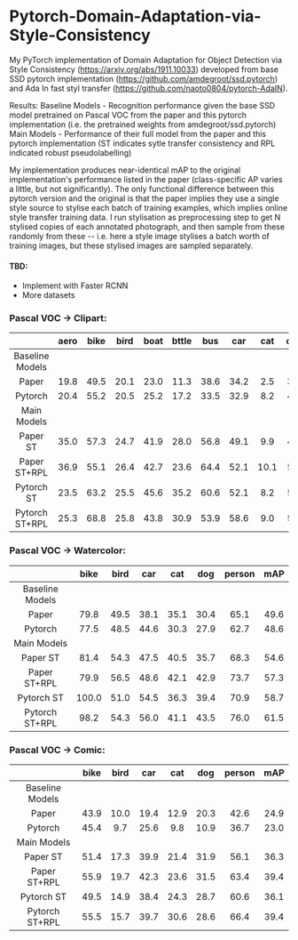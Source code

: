 # Pytorch-Domain-Adaptation-via-Style-Consistency

My PyTorch implementation of Domain Adaptation for Object Detection via Style Consistency (https://arxiv.org/abs/1911.10033) developed from base SSD pytorch implementation (https://github.com/amdegroot/ssd.pytorch) and Ada In fast styl transfer (https://github.com/naoto0804/pytorch-AdaIN).


Results:
Baseline Models - Recognition performance given the base SSD model pretrained on Pascal VOC from the paper and this pytorch implementation (i.e. the pretrained weights from amdegroot/ssd.pytorch)
Main Models - Performance of their full model from the paper and this pytorch implementation (ST indicates sytle transfer consistency and RPL indicated robust pseudolabelling)

My implementation produces near-identical mAP to the original implementation's performance listed in the paper (class-specific AP varies a little, but not significantly). The only functional difference between this pytorch version and the original is that the paper implies they use a single style source to stylise each batch of training examples, which implies online style transfer training data. I run stylisation as preprocessing step to get N stylised copies of each annotated photograph, and then sample from these randomly from these -- i.e. here a style image stylises a batch worth of training images, but these stylised images are sampled separately.
#### TBD:
* Implement with Faster RCNN
* More datasets
  
 
### Pascal VOC -> Clipart:
|   | aero | bike | bird | boat | bttle | bus | car | cat | chair | cow | table | dog | horse | mbike | person | plant | sheep | sofa | train | tv | mAP |
| :---: | :---: | :---: | :---: | :---: | :---: | :---: | :---: | :---: | :---: | :---: | :---: | :---: | :---: | :---: | :---: | :---: | :---: | :---: | :---: | :---: | :---: |
| Baseline Models |
| Paper | 19.8 | 49.5 | 20.1 | 23.0 | 11.3 | 38.6 | 34.2 | 2.5 | 39.1 | 21.6 | 27.3 | 10.8 | 32.5 | 54.1 | 45.3 | 31.2 | 19.0 | 19.5 | 19.1 | 17.9 | 26.8 |
| Pytorch | 20.4 | 55.2 | 20.5 | 25.2 | 17.2 | 33.5 | 32.9| 8.2| 44.6 | 11.0 | 30.1 | 7.8 | 26.5 | 47.0 | 36.7 | 28.3 | 2.3 | 20.2 | 26.6 | 19.8 | 25.7 |
| Main Models|
| Paper ST | 35.0 | 57.3 | 24.7 | 41.9 | 28.0 | 56.8 | 49.1 | 9.9 | 49.3 | 55.6 | 44.0 | 16.5 | 42.3 | 83.1 | 65.0 | 42.8 | 17.7 | 43.9 | 42.0 | 52.6 | 42.9 |
| Paper ST+RPL | 36.9 | 55.1 | 26.4 | 42.7 | 23.6 | 64.4 | 52.1 | 10.1 | 50.9 | 57.2 | 48.2 | 16.2 | 45.9 | 83.7 | 69.5 | 41.5 | 21.6 | 46.1 | 48.3 | 55.7 | 44.8 |
| Pytorch ST | 23.5 | 63.2 | 25.5 | 45.6 | 35.2 | 60.6 | 52.1 | 8.2 | 52.1 | 56.5 | 53.4 | 14.7 | 35.0 | 65.4 | 66.3 | 48.4 | 20.8 | 33.3 | 44.1 | 52.7| 42.8 |
| Pytorch ST+RPL | 25.3 | 68.8 | 25.8 | 43.8 | 30.9 | 53.9 | 58.6 | 9.0 | 53.2 | 61.4 | 56.3 | 17.2 | 39.9| 76.3 | 71.6 | 49.2 | 25.1 | 32.9 | 47.5 | 55.2 | 45.1 |



### Pascal VOC -> Watercolor:
|   | bike | bird | car | cat | dog | person | mAP |
| :---: | :---: | :---: | :---: | :---: | :---: | :---: | :---: |
| Baseline Models |
| Paper | 79.8 | 49.5 | 38.1 | 35.1 | 30.4 | 65.1 | 49.6 |
| Pytorch | 77.5 | 48.5 | 44.6 | 30.3 | 27.9 | 62.7 | 48.6 | 
| Main Models|
| Paper ST | 81.4| 54.3 | 47.5 | 40.5 | 35.7 | 68.3 | 54.6 |
| Paper ST+RPL | 79.9 | 56.5 | 48.6 | 42.1 | 42.9 | 73.7 | 57.3 |
| Pytorch ST | 100.0 | 51.0 | 54.5 | 36.3 | 39.4 | 70.9 | 58.7 | 
| Pytorch ST+RPL | 98.2 | 54.3 | 56.0 | 41.1 | 43.5 | 76.0 | 61.5 | 


### Pascal VOC -> Comic:
|   | bike | bird | car | cat | dog | person | mAP |
| :---: | :---: | :---: | :---: | :---: | :---: | :---: | :---: |
| Baseline Models |
| Paper | 43.9 | 10.0 | 19.4 | 12.9 | 20.3 | 42.6 | 24.9 | 
| Pytorch | 45.4 | 9.7 | 25.6 | 9.8 | 10.9 | 36.7 | 23.0 | 
| Main Models|
| Paper ST | 51.4 | 17.3 | 39.9 | 21.4 | 31.9 | 56.1 | 36.3 |
| Paper ST+RPL | 55.9 | 19.7 | 42.3 | 23.6 | 31.5 | 63.4 | 39.4 |
| Pytorch ST | 49.5 | 14.9 | 38.4 | 24.3 | 28.7 | 60.6 | 36.1 | 
| Pytorch ST+RPL | 55.5 | 15.7 | 39.7 | 30.6 | 28.6 | 66.4 | 39.4 | 
